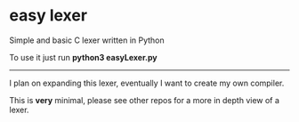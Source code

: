 <h1>easy lexer</h1>
<p>Simple and basic C lexer written in Python</p>
<p>To use it just run <b>python3 easyLexer.py</b></p>
<hr>
<p>I plan on expanding this lexer, eventually I want to create my own compiler.</p>
<p>This is <b>very</b> minimal, please see other repos for a more in depth view of a lexer.</p>
